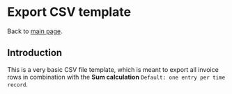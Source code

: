 # Export CSV template

Back to [main page](/).

## Introduction

This is a very basic CSV file template, which is meant to export all invoice rows in combination with the **Sum calculation** `Default: one entry per time record`. 
